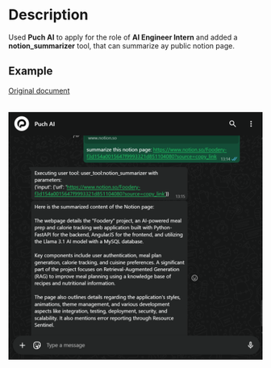 # Description
Used **Puch AI** to apply for the role of **AI Engineer Intern** and added a **notion_summarizer** tool, that can summarize ay public notion page.

## Example

<a href="https://www.notion.so/Foodery-f3d154a0015647f9993321d851104080">Original document</a><br><br><br>
<img src="/images/notion_tool_working.png" alt="Description" style="width: 600px; height: auto;" />
